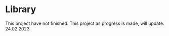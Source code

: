 # Library

This project have not finished. This project as progress is made, will update.
24.02.2023